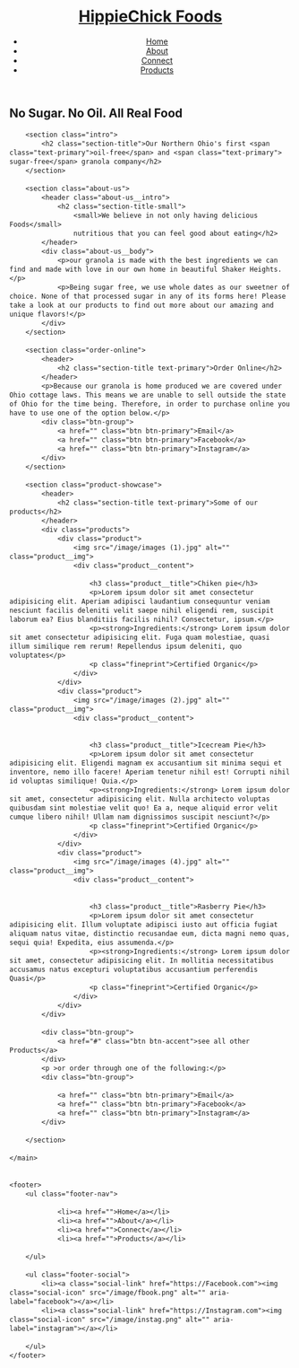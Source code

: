 <!DOCTYPE html>
<html lang="en">
<head>
    <meta charset="UTF-8">
    <meta name="viewport" content="width=device-width, initial-scale=1.0">
    <link rel="stylesheet" href="css/styles.css">
    <title>HCN</title>
</head>
<body>
    <header>
        <h1 class="logo"><a href="index.html">HippieChick Foods</a></h1>
        <nav>
            <ul>
                <li><a href="">Home</a></li>
                <li><a href="">About</a></li>
                <li><a href="">Connect</a></li>
                <li><a href="">Products</a></li>                
            </ul>
        </nav>
    </header>
    <main>
        <section class="hero">
            <h2 class="section-title">No Sugar. No Oil. All Real Food</h2>
        </section>

        <section class="intro">
            <h2 class="section-title">Our Northern Ohio's first <span class="text-primary">oil-free</span> and <span class="text-primary"> sugar-free</span> granola company</h2>
        </section>

        <section class="about-us">
            <header class="about-us__intro">
                <h2 class="section-title-small">
                    <small>We believe in not only having delicious Foods</small>
                    nutritious that you can feel good about eating</h2>
            </header>
            <div class="about-us__body">
                <p>our granola is made with the best ingredients we can find and made with love in our own home in beautiful Shaker Heights.</p>
                <p>Being sugar free, we use whole dates as our sweetner of choice. None of that processed sugar in any of its forms here! Please take a look at our products to find out more about our amazing and unique flavors!</p>
            </div>
        </section>

        <section class="order-online">
            <header>
                <h2 class="section-title text-primary">Order Online</h2>
            </header>
            <p>Because our granola is home produced we are covered under Ohio cottage laws. This means we are unable to sell outside the state of Ohio for the time being. Therefore, in order to purchase online you have to use one of the option below.</p>
            <div class="btn-group">
                <a href="" class="btn btn-primary">Email</a>
                <a href="" class="btn btn-primary">Facebook</a>
                <a href="" class="btn btn-primary">Instagram</a>
            </div>
        </section>

        <section class="product-showcase">
            <header>
                <h2 class="section-title text-primary">Some of our products</h2>
            </header>
            <div class="products">
                <div class="product"> 
                    <img src="/image/images (1).jpg" alt="" class="product__img">
                    <div class="product__content">                   
                        
                        <h3 class="product__title">Chiken pie</h3>
                        <p>Lorem ipsum dolor sit amet consectetur adipisicing elit. Aperiam adipisci laudantium consequuntur veniam nesciunt facilis deleniti velit saepe nihil eligendi rem, suscipit laborum ea? Eius blanditiis facilis nihil? Consectetur, ipsum.</p>
                        <p><strong>Ingredients:</strong> Lorem ipsum dolor sit amet consectetur adipisicing elit. Fuga quam molestiae, quasi illum similique rem rerum! Repellendus ipsum deleniti, quo voluptates</p>
                        <p class="fineprint">Certified Organic</p>
                    </div>
                </div>
                <div class="product">
                    <img src="/image/images (2).jpg" alt="" class="product__img">
                    <div class="product__content"> 
                    
                        
                        <h3 class="product__title">Icecream Pie</h3>
                        <p>Lorem ipsum dolor sit amet consectetur adipisicing elit. Eligendi magnam ex accusantium sit minima sequi et inventore, nemo illo facere! Aperiam tenetur nihil est! Corrupti nihil id voluptas similique! Quia.</p>
                        <p><strong>Ingredients:</strong> Lorem ipsum dolor sit amet, consectetur adipisicing elit. Nulla architecto voluptas quibusdam sint molestiae velit quo! Ea a, neque aliquid error velit cumque libero nihil! Ullam nam dignissimos suscipit nesciunt?</p>
                        <p class="fineprint">Certified Organic</p>
                    </div>
                </div>
                <div class="product">
                    <img src="/image/images (4).jpg" alt="" class="product__img">
                    <div class="product__content"> 
          
                        
                        <h3 class="product__title">Rasberry Pie</h3>
                        <p>Lorem ipsum dolor sit amet consectetur adipisicing elit. Illum voluptate adipisci iusto aut officia fugiat aliquam natus vitae, distinctio recusandae eum, dicta magni nemo quas, sequi quia! Expedita, eius assumenda.</p>
                        <p><strong>Ingredients:</strong> Lorem ipsum dolor sit amet, consectetur adipisicing elit. In mollitia necessitatibus accusamus natus excepturi voluptatibus accusantium perferendis Quasi</p>
                        <p class="fineprint">Certified Organic</p>
                    </div>
                </div>
            </div>

            <div class="btn-group">
                <a href="#" class="btn btn-accent">see all other Products</a>
            </div>
            <p >or order through one of the following:</p>
            <div class="btn-group">
               
                <a href="" class="btn btn-primary">Email</a>
                <a href="" class="btn btn-primary">Facebook</a>
                <a href="" class="btn btn-primary">Instagram</a>
            </div>

        </section>
       
    </main>

    
    <footer>
        <ul class="footer-nav">
           
                <li><a href="">Home</a></li>
                <li><a href="">About</a></li>
                <li><a href="">Connect</a></li>
                <li><a href="">Products</a></li>
           
        </ul>

        <ul class="footer-social">
            <li><a class="social-link" href="https://Facebook.com"><img class="social-icon" src="/image/fbook.png" alt="" aria-label="facebook"></a></li>
            <li><a class="social-link" href="https://Instagram.com"><img class="social-icon" src="/image/instag.png" alt="" aria-label="instagram"></a></li>
            
        </ul>
    </footer>

</body>
</html>